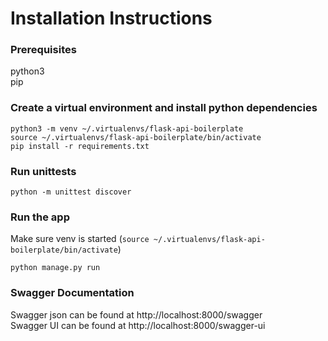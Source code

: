 # Installation Instructions 

### Prerequisites
python3  
pip

### Create a virtual environment and install python dependencies
```
python3 -m venv ~/.virtualenvs/flask-api-boilerplate
source ~/.virtualenvs/flask-api-boilerplate/bin/activate
pip install -r requirements.txt
```

### Run unittests
`python -m unittest discover`

### Run the app
Make sure venv is started (`source ~/.virtualenvs/flask-api-boilerplate/bin/activate`)  
```
python manage.py run
```


### Swagger Documentation
Swagger json can be found at http://localhost:8000/swagger  
Swagger UI can be found at http://localhost:8000/swagger-ui
